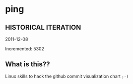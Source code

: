 # ping

## HISTORICAL ITERATION
2011-12-08

Incremented: 5302

## What is this?? 
Linux skills to hack the github commit visualization chart `;-)`

